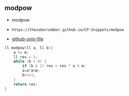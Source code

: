 
## modpow

- modpow
- ```
  https://thesobersobber.github.io/CP-Snippets/modpow
  ```
- [github-snip-file](https://github.com/theSoberSobber/CP-Snippets/blob/main/snippets.json#L1356)

```cpp
ll modpow(ll a, ll b){
    a %= m;
    ll res = 1;
    while (b > 0) {
        if (b & 1) res = res * a % m;
        a=a*a%m;
        b>>=1;
    }
    return res;
}
```
